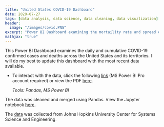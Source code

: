 ```yaml
---
title: "United States COVID-19 Dashboard"
date: 2020-07-27
tags: [data analysis, data science, data cleaning, data visualization]
header:
  image: "/images/covid.PNG" 
excerpt: "Power BI Dashboard examining the mortaility rate and spread of COVID-19 across the United States and its territories. _Tools: Pandas, MS Power BI_"
mathjax: "true"
---
```

This Power BI Dashboard examines the daily and cumulative COVID-19 confirmed cases and deaths across the United States and its territories. I will do my best to update this dashboard with the most recent data available.
 
- To interact with the data, click the following [link](https://app.powerbi.com/groups/me/reports/0491d31a-f98d-418c-9200-6d86a0d18911?ctid=dd741547-183d-4a96-85e7-0cced00b3489) (MS Power BI Pro account required) or view the PDF [here](https://github.com/mdreck/mdreck.github.io/blob/master/covid_analysis/UScovid.pdf).

  _Tools: Pandas, MS Power BI_

The data was cleaned and merged using Pandas. View the Jupyter notebook [here](https://github.com/mdreck/mdreck.github.io/blob/master/covid_analysis/US_covid.ipynb).

The [data](https://github.com/CSSEGISandData/COVID-19/tree/master/csse_covid_19_data/csse_covid_19_time_series) was collected from Johns Hopkins University Center for Systems Science and Engineering.
